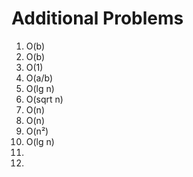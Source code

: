 # Additional Problems

1. O(b)
2. O(b)
3. O(1)
4. O(a/b)
5. O(lg n)
6. O(sqrt n)
7. O(n)
8. O(n)
9. O(n²)
10. O(lg n)
11. 
12.
